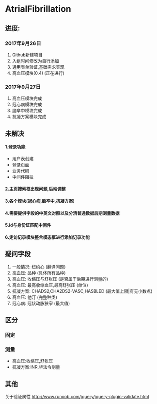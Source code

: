 # AtrialFibrillation


## 进度:

### 2017年9月26日
1. Github新建项目
2. 入组时间修改为自行添加
3. 通用表单验证,基础需求实现
4. 高血压模块(0.4) (正在进行)

### 2017年9月27日
1. 高血压模块完成
2. 冠心病模块完成
3. 脑卒中模块完成
4. 抗凝方案模块完成

## 未解决
#### 1.登录功能
* 用户表创建
* 登录页面
* 业务代码
* 中间件阻拦
#### 2.主页搜索框出现问题,后端调整
#### 3.各个模块(冠心病,脑卒中,抗凝方案)
#### 4.需要提供字段的中英文对照以及分清普通数据后期测量数据
#### 5.id与身份证匹配中间件
#### 6.走访记录模块整合模态框进行添加记录功能

## 疑问字段
1. 一般情况: 纽约心 (翻译问题)
2. 高血压: 品种 (具体所有品种)
3. 高血压: 收缩压与舒张压 (是否属于后期进行测量的)
4. 高血压: 最高收缩血压,最高舒张压 (单位)
5. 抗凝方案: CHADS2,CHA2DS2-VASC,HASBLED (最大值上限|有无小数点)
6. 高血压: 他汀 (完整种类)
7. 冠心病: 冠状动脉狭窄 (最大值)

## 区分
### 固定

### 测量
* 高血压:收缩压,舒张压
* 抗凝方案:INR,华法令剂量

## 其他
关于验证属性 http://www.runoob.com/jquery/jquery-plugin-validate.html
